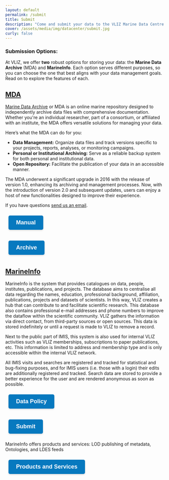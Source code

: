 ```yaml
---
layout: default
permalink: /submit
title: Submit
description: "Come and submit your data to the VLIZ Marine Data Centre. We offer a range of services to support the FAIR principles of data management. Learn more about our services and how they can help you in your research."
cover: /assets/media/img/datacenter/submit.jpg
curly: false
---
```


### Submission Options:

At VLIZ, we offer **two** robust options for storing your data: the **Marine Data Archive** (MDA) and **MarineInfo**. Each option serves different purposes, so you can choose the one that best aligns with your data management goals. Read on to explore the features of each.
## [MDA](https://marinedataarchive.org/)

[Marine Data Archive](https://marinedataarchive.org/) or MDA is an online marine repository designed to independently archive data files with comprehensive documentation. Whether you're an individual researcher, part of a consortium, or affiliated with an institute, the MDA offers versatile solutions for managing your data.

Here’s what the MDA can do for you:

- **Data Management:** Organize data files and track versions specific to your projects, reports, analyses, or monitoring campaigns.
- **Personal or Institutional Archiving:** Serve as a reliable backup system for both personal and institutional data.
- **Open Repository:** Facilitate the publication of your data in an accessible manner.   

The MDA underwent a significant upgrade in 2016 with the release of version 1.0, enhancing its archiving and management processes. Now, with the introduction of version 2.0 and subsequent updates, users can enjoy a host of new functionalities designed to improve their experience. 
<p>If you have questions <a href="mailto:mda@vliz.be">send us an email</a>.</p>




<style>
  .button {
    display: inline-flex; /* Use flexbox for alignment */
    align-items: center; /* Center items vertically */
    padding: 12px 24px;
    margin: 10px;
    font-size: 18px;
    text-align: center;
    text-decoration: none;
    color: #fff; /* White text */
    background-color: #4a4a4a; /* Dark gray background */
    border: none;
    border-radius: 5px;
    box-shadow: 0 2px 5px rgba(0, 0, 0, 0.15); /* Subtle shadow */
    transition: background-color 0.3s, transform 0.2s;
    font-family: 'Arial', sans-serif; /* Clean font */
  }

  .button:hover {
    background-color: #333; /* Darker gray on hover */
    transform: translateY(-2px); /* Slight lift on hover */
  }

  .button:active {
    transform: translateY(0); /* Reset on click */
  }

  .arrow {
    margin-left: 8px; /* Space between text and arrow */
    font-size: 20px; /* Arrow size */
  }
</style>

<p><a href="https://marinedataarchive.org/mdamanual.pdf" class="button"><strong>Manual</strong></a></p>
<p><a href="https://marinedataarchive.org/archive.php" class="button"><strong>Archive</strong></a></p>






## [MarineInfo](https://marineinfo.org/)

MarineInfo is the system that provides catalogues on data, people, institutes, publications, and projects. The database aims to centralise all data regarding the names, education, professional background, affiliation, publications, projects and datasets of scientists. In this way, VLIZ creates a hub that can contribute to and facilitate scientific research. This database also contains professional e-mail addresses and phone numbers to improve the dataflow within the scientific community. VLIZ gathers the information via direct contact, from third-party sources or open sources. This data is stored indefinitely or until a request is made to VLIZ to remove a record.

Next to the public part of IMIS, this system is also used for internal VLIZ activities such as VLIZ memberships, subscriptions to paper publications, etc. This information is limited to address and membership type and is only accessible within the internal VLIZ network.

All IMIS visits and searches are registered and tracked for statistical and bug-fixing purposes, and for IMIS users (i.e. those with a login) their edits are additionally registered and tracked. Search data are stored to provide a better experience for the user and are rendered anonymous as soon as possible.
<style>
  .button {
    display: inline-flex; /* Use flexbox for alignment */
    align-items: center; /* Center items vertically */
    padding: 12px 24px;
    margin: 10px;
    font-size: 18px;
    text-align: center;
    text-decoration: none;
    color: #fff; /* White text */
    background-color: #0779bf; /* Dark gray background */
    border: none;
    border-radius: 5px;
    box-shadow: 0 2px 5px rgba(0, 0, 0, 0.15); /* Subtle shadow */
    transition: background-color 0.3s, transform 0.2s;
    font-family: 'Arial', sans-serif; /* Clean font */
  }

  .button:hover {
    background-color: #333; /* Darker gray on hover */
    transform: translateY(-2px); /* Slight lift on hover */
  }

  .button:active {
    transform: translateY(0); /* Reset on click */
  }

  .arrow {
    margin-left: 8px; /* Space between text and arrow */
    font-size: 20px; /* Arrow size */
  }
</style>

<p><a href="https://marineinfo.org/sites/marineinfo.org/files/managed/imis-data-policy-1.0.pdf" class="button"><strong>Data Policy</strong></a></p>
<p><a href="https://marineinfo.org/submit-form" class="button"><strong>Submit</strong></a></p>

MarineInfo offers products and services: LOD publishing of metadata, Ontologies, and LDES feeds
<p><a href="https://marineinfo.org/products-and-services" class="button"><strong>Products and Services</strong></a></p>
